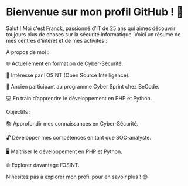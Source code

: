 # Bienvenue sur mon profil GitHub ! 👋

Salut ! Moi c'est Franck, passionné d’IT de 25 ans qui aimes découvrir toujours plus de choses sur la sécurité informatique. Voici un résumé de mes centres d’intérêt et de mes activités :

À propos de moi :

🌐 Actuellement en formation de Cyber-Sécurité.

👀 Intéressé par l’OSINT (Open Source Intelligence).

💼 Ancien participant au programme Cyber Sprint chez BeCode.

💻 En train d’apprendre le développement en PHP et Python.


Objectifs :

📚 Approfondir mes connaissances en Cyber-Sécurité.

🔓 Développer mes compétences en tant que SOC-analyste.

🖥️ Maîtriser le développement en PHP et Python.

🌐 Explorer davantage l’OSINT.


N’hésitez pas à explorer mon profil pour en savoir plus ! 😊

